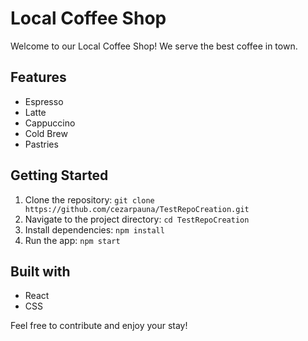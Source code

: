 # Local Coffee Shop

Welcome to our Local Coffee Shop! We serve the best coffee in town.

## Features
- Espresso
- Latte
- Cappuccino
- Cold Brew
- Pastries

## Getting Started
1. Clone the repository: `git clone https://github.com/cezarpauna/TestRepoCreation.git`
2. Navigate to the project directory: `cd TestRepoCreation`
3. Install dependencies: `npm install`
4. Run the app: `npm start`

## Built with
- React
- CSS

Feel free to contribute and enjoy your stay!